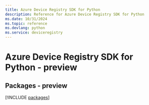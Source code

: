 ```yaml
---
title: Azure Device Registry SDK for Python
description: Reference for Azure Device Registry SDK for Python
ms.date: 10/31/2024
ms.topic: reference
ms.devlang: python
ms.service: deviceregistry
---
```

# Azure Device Registry SDK for Python - preview
## Packages - preview
[!INCLUDE [packages](device-registry-index.md)]